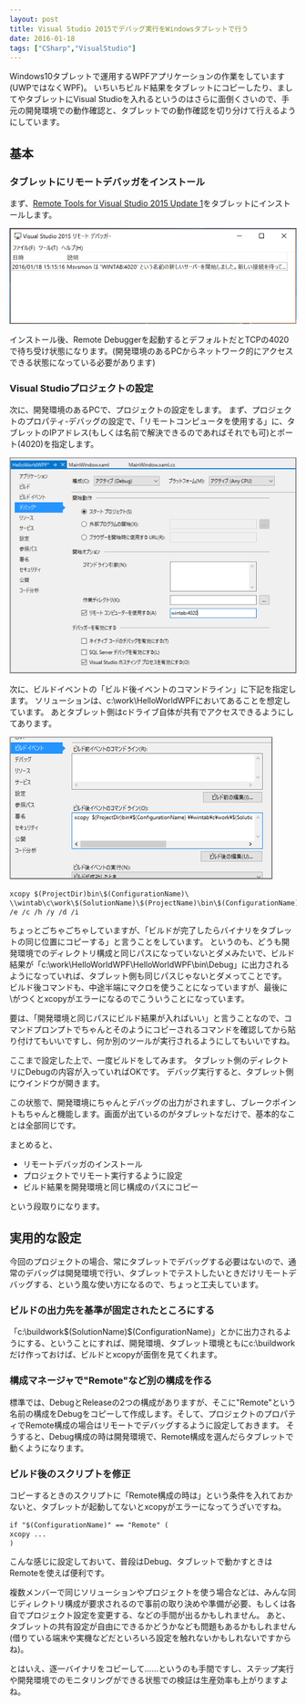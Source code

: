 ```yaml
---
layout: post
title: Visual Studio 2015でデバッグ実行をWindowsタブレットで行う
date: 2016-01-18
tags: ["CSharp","VisualStudio"]
---
```


Windows10タブレットで運用するWPFアプリケーションの作業をしています(UWPではなくWPF)。
いちいちビルド結果をタブレットにコピーしたり、ましてやタブレットにVisual Studioを入れるというのはさらに面倒くさいので、手元の開発環境での動作確認と、タブレットでの動作確認を切り分けて行えるようにしています。

## 基本

### タブレットにリモートデバッガをインストール

まず、[Remote Tools for Visual Studio 2015 Update 1](https://www.microsoft.com/ja-jp/download/details.aspx?id=49986)をタブレットにインストールします。

![debugger](debugger.png)

インストール後、Remote Debuggerを起動するとデフォルトだとTCPの4020で待ち受け状態になります。(開発環境のあるPCからネットワーク的にアクセスできる状態になっている必要があります)

### Visual Studioプロジェクトの設定

次に、開発環境のあるPCで、プロジェクトの設定をします。
まず、プロジェクトのプロパティ-デバッグの設定で、「リモートコンピュータを使用する」に、タブレットのIPアドレス(もしくは名前で解決できるのであればそれでも可)とポート(4020)を指定します。

![option1](option1.png)

次に、ビルドイベントの「ビルド後イベントのコマンドライン」に下記を指定します。
ソリューションは、c:\work\HelloWorldWPFにおいてあることを想定しています。
あとタブレット側はcドライブ自体が共有でアクセスできるようにしてあります。

![option2](option2.png)

    xcopy $(ProjectDir)bin\$(ConfigurationName)\ \\wintab\c\work\$(SolutionName)\$(ProjectName)\bin\$(ConfigurationName) /e /c /h /y /d /i

ちょっとごちゃごちゃしていますが、「ビルドが完了したらバイナリをタブレットの同じ位置にコピーする」と言うことをしています。
というのも、どうも開発環境でのディレクトリ構成と同じパスになっていないとダメみたいで、ビルド結果が「c:\work\HelloWorldWPF\HelloWorldWPF\bin\Debug」に出力されるようになっていれば、タブレット側も同じパスじゃないとダメってことです。
ビルド後コマンドも、中途半端にマクロを使うことになっていますが、最後に\がつくとxcopyがエラーになるのでこういうことになっています。

要は、「開発環境と同じパスにビルド結果が入ればいい」と言うことなので、コマンドプロンプトでちゃんとそのようにコピーされるコマンドを確認してから貼り付けてもいいですし、何か別のツールが実行されるようにしてもいいですね。

ここまで設定した上で、一度ビルドをしてみます。
タブレット側のディレクトリにDebugの内容が入っていればOKです。
デバッグ実行すると、タブレット側にウインドウが開きます。

この状態で、開発環境にちゃんとデバッグの出力がされますし、ブレークポイントもちゃんと機能します。画面が出ているのがタブレットなだけで、基本的なことは全部同じです。

まとめると、

*   リモートデバッガのインストール
*   プロジェクトでリモート実行するように設定
*   ビルド結果を開発環境と同じ構成のパスにコピー

という段取りになります。

## 実用的な設定

今回のプロジェクトの場合、常にタブレットでデバッグする必要はないので、通常のデバッグは開発環境で行い、タブレットでテストしたいときだけリモートデバッグする、という風な使い方になるので、ちょっと工夫しています。

### ビルドの出力先を基準が固定されたところにする

「c:\buildwork\$(SolutionName)\$(ConfigurationName)」とかに出力されるようにする、ということにすれば、開発環境、タブレット環境ともにc:\buildworkだけ作っておけば、ビルドとxcopyが面倒を見てくれます。

### 構成マネージャで"Remote"など別の構成を作る

標準では、DebugとReleaseの2つの構成がありますが、そこに"Remote"という名前の構成をDebugをコピーして作成します。そして、プロジェクトのプロパティでRemote構成の場合はリモートでデバッグするように設定しておきます。
そうすると、Debug構成の時は開発環境で、Remote構成を選んだらタブレットで動くようになります。

### ビルド後のスクリプトを修正

コピーするときのスクリプトに「Remote構成の時は」という条件を入れておかないと、タブレットが起動してないとxcopyがエラーになってうざいですね。

    if "$(ConfigurationName)" == "Remote" (
    xcopy ...
    )

こんな感じに設定しておいて、普段はDebug、タブレットで動かすときはRemoteを使えば便利です。

複数メンバーで同じソリューションやプロジェクトを使う場合などは、みんな同じディレクトリ構成が要求されるので事前の取り決めや準備が必要、もしくは各自でプロジェクト設定を変更する、などの手間が出るかもしれません。
あと、タブレットの共有設定が自由にできるかどうかなども問題もあるかもしれません(借りている端末や実機などだといろいろ設定を触れないかもしれないですからね)。

とはいえ、逐一バイナリをコピーして......というのも手間ですし、ステップ実行や開発環境でのモニタリングができる状態での検証は生産効率も上がりますよね。